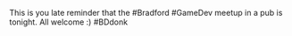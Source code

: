 This is you late reminder that the #Bradford #GameDev meetup in a pub is tonight. All welcome :) #BDdonk 
